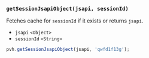 ### ``getSessionJsapiObject(jsapi, sessionId)``
Fetches cache for ``sessionId`` if it exists or returns ``jsapi``.
- `jsapi` `<Object>`
- `sessionId` `<String>`

```js
pvh.getSessionJsapiObject(jsapi, 'qwfd1f13g');
```